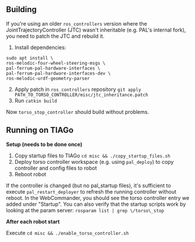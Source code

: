 
## Building

If you're using an older `ros_controllers` version where the JointTrajectoryController (JTC) wasn't inheritable (e.g. PAL's internal fork), you need to patch the JTC and rebuild it.

1. Install dependencies:
```
sudo apt install \
ros-melodic-four-wheel-steering-msgs \
pal-ferrum-pal-hardware-interfaces \
pal-ferrum-pal-hardware-interfaces-dev \
ros-melodic-urdf-geometry-parser
```
2. Apply patch in `ros_controllers` repository `git apply PATH_TO_TORSO_CONTROLLER/misc/jtc_inheritance.patch`
3. Run `catkin build` 

Now `torso_stop_controller` should build without problems.

## Running on TIAGo

**Setup (needs to be done once)**

1. Copy startup files to TIAGo `cd misc && ./copy_startup_files.sh`
2. Deploy torso controller workspace (e.g. using `pal_deploy`) to copy controller and config files to robot
3. Reboot robot 

If the controller is changed (but no pal_startup files), it's sufficient to execute `pal_restart_deployer` to refresh the running controller without reboot.
In the WebCommander, you should see the torso controller entry we added under "Startup".
You can also verify that the startup scripts work by looking at the param server: `rosparam list | grep \/torso\_stop`

**After each robot start**

Execute `cd misc && ./enable_torso_controller.sh`